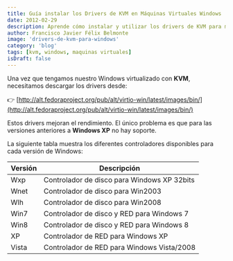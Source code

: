 ```yaml
---
title: Guía instalar los Drivers de KVM en Máquinas Virtuales Windows
date: 2012-02-29
description: Aprende cómo instalar y utilizar los drivers de KVM para mejorar el rendimiento de máquinas virtuales Windows, con una guía detallada y enlaces útiles.
author: Francisco Javier Félix Belmonte
image: 'drivers-de-kvm-para-windows'
category: 'blog'
tags: [kvm, windows, maquinas virtuales]
isDraft: false
---
```


Una vez que tengamos nuestro Windows virtualizado con **KVM**, necesitamos descargar los drivers desde:

👉 [http://alt.fedoraproject.org/pub/alt/virtio-win/latest/images/bin/](http://alt.fedoraproject.org/pub/alt/virtio-win/latest/images/bin/)

Estos drivers mejoran el rendimiento. El único problema es que para las versiones anteriores a **Windows XP** no hay
soporte.

La siguiente tabla muestra los diferentes controladores disponibles para cada versión de Windows:

| Versión | Descripción                                 |
|---------|---------------------------------------------|
| Wxp     | Controlador de disco para Windows XP 32bits |
| Wnet    | Controlador de disco para Win2003           |
| Wlh     | Controlador de disco para Win2008           |
| Win7    | Controlador de disco y RED para Windows 7   |
| Win8    | Controlador de disco y RED para Windows 8   |
| XP      | Controlador de RED para Windows XP          |
| Vista   | Controlador de RED para Windows Vista/2008  |
